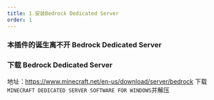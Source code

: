 ```yaml
---
title: 1.安装Bedrock Dedicated Server
order: 1
---
```


### 本插件的诞生离不开 Bedrock Dedicated Server

### 下载 Bedrock Dedicated Server

地址：https://www.minecraft.net/en-us/download/server/bedrock
下载`MINECRAFT DEDICATED SERVER SOFTWARE FOR WINDOWS`并解压
